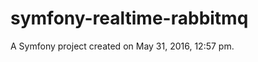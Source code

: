 symfony-realtime-rabbitmq
=========================

A Symfony project created on May 31, 2016, 12:57 pm.
